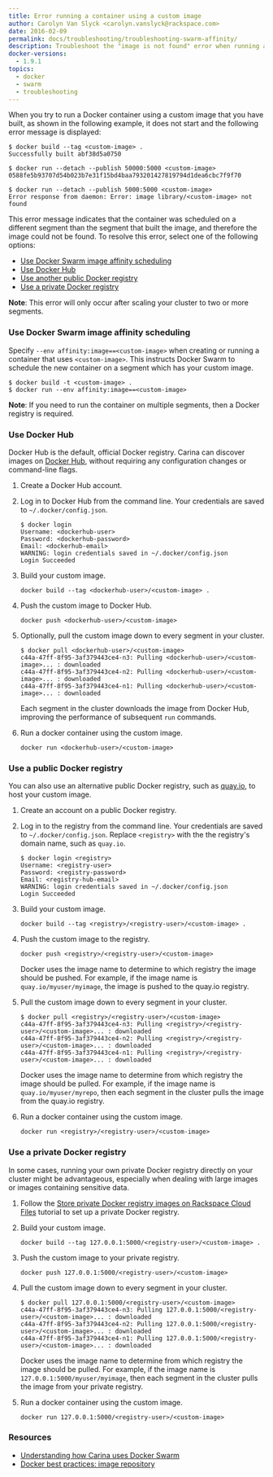 ```yaml
---
title: Error running a container using a custom image
author: Carolyn Van Slyck <carolyn.vanslyck@rackspace.com>
date: 2016-02-09
permalink: docs/troubleshooting/troubleshooting-swarm-affinity/
description: Troubleshoot the "image is not found" error when running a container
docker-versions:
  - 1.9.1
topics:
  - docker
  - swarm
  - troubleshooting
---
```


When you try to run a Docker container using a custom image that you have built,
as shown in the following example, it does not start and the following error
message is displayed:

```
$ docker build --tag <custom-image> .
Successfully built abf38d5a0750

$ docker run --detach --publish 50000:5000 <custom-image>
0588fe5b93707d54b023b7e31f15bd4baa793201427819794d1dea6cbc7f9f70

$ docker run --detach --publish 5000:5000 <custom-image>
Error response from daemon: Error: image library/<custom-image> not found
```

This error message indicates that the container was scheduled on a different segment
than the segment that built the image, and therefore the image could not be found.
To resolve this error, select one of the following options:

* [Use Docker Swarm image affinity scheduling](#use-docker-swarm-image-affinity-scheduling)
* [Use Docker Hub](#use-docker-hub)
* [Use another public Docker registry](#use-a-public-docker-registry)
* [Use a private Docker registry](#use-a-private-docker-registry)

**Note**: This error will only occur after scaling your cluster to two or more segments.

### Use Docker Swarm image affinity scheduling
Specify `--env affinity:image==<custom-image>` when creating or running a container
that uses `<custom-image>`. This instructs Docker Swarm to schedule the new
container on a segment which has your custom image.

```
$ docker build -t <custom-image> .
$ docker run --env affinity:image==<custom-image>
```

**Note**: If you need to run the container on multiple segments,
then a Docker registry is required.

<!-- In future versions of Docker Swarm the image affinity hint won't be necessary, because of
https://github.com/docker/swarm/issues/743. However this article is still
useful because if you need to run on multiple segments
(not just the one the image was built upon) then you need to use a registry -->

### Use Docker Hub
Docker Hub is the default, official Docker registry. Carina can discover images on
[Docker Hub](https://hub.docker.com/), without requiring any configuration
changes or command-line flags.

1. Create a Docker Hub account.
1. Log in to Docker Hub from the command line. Your credentials are saved to `~/.docker/config.json`.

    ```
    $ docker login
    Username: <dockerhub-user>
    Password: <dockerhub-password>
    Email: <dockerhub-email>
    WARNING: login credentials saved in ~/.docker/config.json
    Login Succeeded
    ```

1. Build your custom image.

    ```
    docker build --tag <dockerhub-user>/<custom-image> .
    ```

1. Push the custom image to Docker Hub.

    ```
    docker push <dockerhub-user>/<custom-image>
    ```

1. Optionally, pull the custom image down to every segment in your cluster.

    ```
    $ docker pull <dockerhub-user>/<custom-image>
    c44a-47ff-8f95-3af379443ce4-n3: Pulling <dockerhub-user>/<custom-image>... : downloaded
    c44a-47ff-8f95-3af379443ce4-n2: Pulling <dockerhub-user>/<custom-image>... : downloaded
    c44a-47ff-8f95-3af379443ce4-n1: Pulling <dockerhub-user>/<custom-image>... : downloaded
    ```

    Each segment in the cluster downloads the image from Docker Hub, improving
    the performance of subsequent `run` commands.

1. Run a docker container using the custom image.

    ```
    docker run <dockerhub-user>/<custom-image>
    ```

### Use a public Docker registry
You can also use an alternative public Docker registry, such as [quay.io](http://quay.io),
to host your custom image.

1. Create an account on a public Docker registry.

1. Log in to the registry from the command line. Your credentials are saved to `~/.docker/config.json`.
    Replace `<registry>` with the the registry's domain name, such as `quay.io`.

    ```
    $ docker login <registry>
    Username: <registry-user>
    Password: <registry-password>
    Email: <registry-hub-email>
    WARNING: login credentials saved in ~/.docker/config.json
    Login Succeeded
    ```

1. Build your custom image.

    ```
    docker build --tag <registry>/<registry-user>/<custom-image> .
    ```

1. Push the custom image to the registry.

    ```
    docker push <registry>/<registry-user>/<custom-image>
    ```

    Docker uses the image name to determine to which registry the image should be pushed.
    For example, if the image name is `quay.io/myuser/myimage`, the image is pushed to the quay.io registry.

1. Pull the custom image down to every segment in your cluster.

    ```
    $ docker pull <registry>/<registry-user>/<custom-image>
    c44a-47ff-8f95-3af379443ce4-n3: Pulling <registry>/<registry-user>/<custom-image>... : downloaded
    c44a-47ff-8f95-3af379443ce4-n2: Pulling <registry>/<registry-user>/<custom-image>... : downloaded
    c44a-47ff-8f95-3af379443ce4-n1: Pulling <registry>/<registry-user>/<custom-image>... : downloaded
    ```

    Docker uses the image name to determine from which registry the image should be pulled.
    For example, if the image name is `quay.io/myuser/myrepo`, then each segment
    in the cluster pulls the image from the quay.io registry.

1. Run a docker container using the custom image.

    ```
    docker run <registry>/<registry-user>/<custom-image>
    ```

### Use a private Docker registry
In some cases, running your own private Docker registry directly on your cluster
might be advantageous, especially when dealing with large images or images containing sensitive data.

1. Follow the [Store private Docker registry images on Rackspace Cloud Files](https://getcarina.com/docs/tutorials/registry-on-cloud-files/)
    tutorial to set up a private Docker registry.

1. Build your custom image.

    ```
    docker build --tag 127.0.0.1:5000/<registry-user>/<custom-image> .
    ```

1. Push the custom image to your private registry.

    ```
    docker push 127.0.0.1:5000/<registry-user>/<custom-image>
    ```

1. Pull the custom image down to every segment in your cluster.

    ```
    $ docker pull 127.0.0.1:5000/<registry-user>/<custom-image>
    c44a-47ff-8f95-3af379443ce4-n3: Pulling 127.0.0.1:5000/<registry-user>/<custom-image>... : downloaded
    c44a-47ff-8f95-3af379443ce4-n2: Pulling 127.0.0.1:5000/<registry-user>/<custom-image>... : downloaded
    c44a-47ff-8f95-3af379443ce4-n1: Pulling 127.0.0.1:5000/<registry-user>/<custom-image>... : downloaded
    ```

    Docker uses the image name to determine from which registry the image should be pulled.
    For example, if the image name is `127.0.0.1:5000/myuser/myimage`,
    then each segment in the cluster pulls the image from your private registry.

1. Run a docker container using the custom image.

    ```
    docker run 127.0.0.1:5000/<registry-user>/<custom-image>
    ```

### Resources

* [Understanding how Carina uses Docker Swarm](https://getcarina.com/docs/concepts/docker-swarm-carina/)
* [Docker best practices: image repository](https://getcarina.com/docs/best-practices/docker-best-practices-image-repository/)
